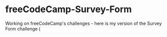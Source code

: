 # freeCodeCamp-Survey-Form
Working on freeCodeCamp's challenges - here is my version of the Survey Form challenge (
